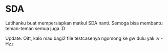 # SDA

Latihanku buat mempersiapkan matkul SDA nanti. Semoga bisa membantu teman-teman semua juga :D

Update:
	Oitt, kalo mau bagi2 file testcasenya ngomong ke gw dulu yak :v 	- Hzz